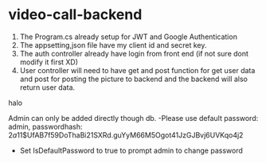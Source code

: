 # video-call-backend

1. The Program.cs already setup for JWT and Google Authentication
2. The appsetting,json file have my client id and secret key.
3. The auth controller already have login from front end (if not sure dont modify it first XD)
4. User controller will need to have get and post function for get user data and post for posting the picture to backend and the backend will also return user data.

halo

Admin can only be added directly though db. 
-Please use default password: admin, passwordhash: $2a$11$UfAB7f59DoThaBi21SXRd.guYyM66M5Ogot41JzGJBvj6UVKqo4j2
- Set IsDefaultPassword to true to prompt admin to change password
